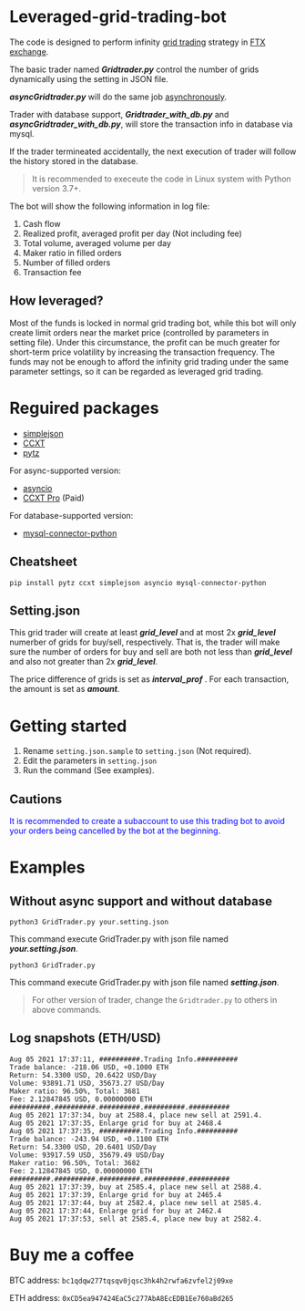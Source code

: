 # Leveraged-grid-trading-bot

The code is designed to perform infinity [grid trading](https://www.gridtradingcourse.com/articles/what-is-grid-trading.php) strategy in [FTX exchange](https://ftx.com/).

The basic trader named ***Gridtrader.py*** control the number of grids dynamically using the setting in JSON file.

***asyncGridtrader.py*** will do the same job [asynchronously](https://docs.python.org/3/library/asyncio.html).

Trader with database support, ***Gridtrader_with_db.py*** and ***asyncGridtrader_with_db.py***, will store the transaction info in database via mysql.

If the trader termineated accidentally, the next execution of trader will follow the history stored in the database. 

> It is recommended to execeute the code in Linux system with Python version 3.7+.

The bot will show the following information in log file:

1. Cash flow
2. Realized profit, averaged profit per day (Not including fee)
3. Total volume, averaged volume per day
4. Maker ratio in filled orders
5. Number of filled orders
6. Transaction fee

## How leveraged?

Most of the funds is locked in normal grid trading bot, while this bot will only create limit orders near the market price (controlled by parameters in setting file). Under this circumstance, the profit can be much greater for short-term price volatility by increasing the transaction frequency. The funds may not be enough to afford the infinity grid trading under the same parameter settings, so it can be regarded as leveraged grid trading.

# Reguired packages

- [simplejson](https://pypi.org/project/simplejson/)
- [CCXT](https://github.com/ccxt/ccxt)
- [pytz](https://pypi.org/project/pytz/)

For async-supported version:

- [asyncio](https://pypi.org/project/asyncio/)
- [CCXT Pro](https://github.com/ccxt/ccxt/wiki/ccxt.pro) (Paid)

For database-supported version:

- [mysql-connector-python](https://pypi.org/project/mysql-connector-python/)

## Cheatsheet

`pip install pytz ccxt simplejson asyncio mysql-connector-python`

## Setting.json

This grid trader will create at least ***grid_level*** and at most 2x ***grid_level*** numerber of grids for buy/sell, respectively. That is, the trader will make sure the number of orders for buy and sell are both not less than ***grid_level*** and also not greater than 2x ***grid_level***.

The price difference of grids is set as ***interval_prof*** . For each transaction, the amount is set as ***amount***.

# Getting started

1. Rename `setting.json.sample` to `setting.json` (Not required).
2. Edit the parameters in `setting.json`
3. Run the command (See examples).

## Cautions

<span style="color:blue">It is recommended to create a subaccount to use this trading bot to avoid your orders being cancelled by the bot at the beginning.</span>

# Examples

## Without async support and without database

`python3 GridTrader.py your.setting.json`

This command execute GridTrader.py with json file named ***your.setting.json***.

`python3 GridTrader.py`

This command execute GridTrader.py with json file named ***setting.json***. 

> For other version of trader, change the `Gridtrader.py` to others in above commands.

## Log snapshots (ETH/USD)

```
Aug 05 2021 17:37:11, ##########.Trading Info.##########
Trade balance: -218.06 USD, +0.1000 ETH
Return: 54.3300 USD, 20.6422 USD/Day
Volume: 93891.71 USD, 35673.27 USD/Day
Maker ratio: 96.50%, Total: 3681
Fee: 2.12847845 USD, 0.00000000 ETH
##########.##########.##########.##########.##########
Aug 05 2021 17:37:34, buy at 2588.4, place new sell at 2591.4.
Aug 05 2021 17:37:35, Enlarge grid for buy at 2468.4
Aug 05 2021 17:37:35, ##########.Trading Info.##########
Trade balance: -243.94 USD, +0.1100 ETH
Return: 54.3300 USD, 20.6401 USD/Day
Volume: 93917.59 USD, 35679.49 USD/Day
Maker ratio: 96.50%, Total: 3682
Fee: 2.12847845 USD, 0.00000000 ETH
##########.##########.##########.##########.##########
Aug 05 2021 17:37:39, buy at 2585.4, place new sell at 2588.4.
Aug 05 2021 17:37:39, Enlarge grid for buy at 2465.4
Aug 05 2021 17:37:44, buy at 2582.4, place new sell at 2585.4.
Aug 05 2021 17:37:44, Enlarge grid for buy at 2462.4
Aug 05 2021 17:37:53, sell at 2585.4, place new buy at 2582.4.
```

# Buy me a coffee

BTC address: `bc1qdqw277tqsqv0jqsc3hk4h2rwfa6zvfel2j09xe`

ETH address: `0xCD5ea947424EaC5c277AbA8EcEDB1Ee760aBd265`
